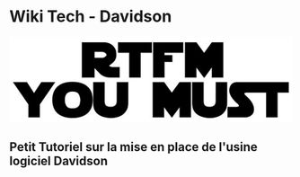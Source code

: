# Wiki Tech - Davidson

![;\)](.gitbook/assets/flat-550x550-075-f.u1.jpg)

## Petit Tutoriel sur la mise en place de l'usine logiciel Davidson

